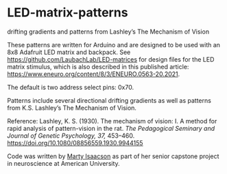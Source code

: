 # LED-matrix-patterns
drifting gradients and patterns from Lashley’s The Mechanism of Vision

These patterns are written for Arduino and are designed to be used with an 8x8 Adafruit LED matrix and backpack. See https://github.com/LaubachLab/LED-matrices for design files for the LED matrix stimulus, which is also described in this published article: https://www.eneuro.org/content/8/3/ENEURO.0563-20.2021.

The default is two address select pins: 0x70.

Patterns include several directional drifting gradients as well as patterns from K.S. Lashley’s The Mechanism of Vision.

Reference: Lashley, K. S. (1930). The mechanism of vision: I. A method for rapid analysis of pattern-vision in the rat. *The Pedagogical Seminary and Journal of Genetic Psychology, 37,* 453–460. https://doi.org/10.1080/08856559.1930.9944155

Code was written by [Marty Isaacson](mailto:mi2577a@student.american.edu) as part of her senior capstone project in neuroscience at American University.

